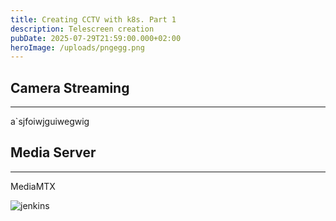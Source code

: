 ```yaml
---
title: Creating CCTV with k8s. Part 1
description: Telescreen creation
pubDate: 2025-07-29T21:59:00.000+02:00
heroImage: /uploads/pngegg.png
---
```

## Camera Streaming

- - -

a`sjfoiwjguiwegwig

## Media Server

- - -

MediaMTX

![jenkins](/uploads/jenkins-agent.png "jenkins")
